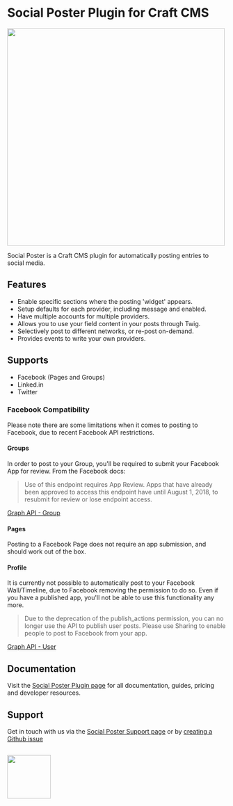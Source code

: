 # Social Poster Plugin for Craft CMS

<img width="500" src="https://verbb.io/uploads/plugins/social-poster/social-poster-social-card.png?v=1">

Social Poster is a Craft CMS plugin for automatically posting entries to social media.

## Features
- Enable specific sections where the posting 'widget' appears.
- Setup defaults for each provider, including message and enabled.
- Have multiple accounts for multiple providers.
- Allows you to use your field content in your posts through Twig.
- Selectively post to different networks, or re-post on-demand.
- Provides events to write your own providers.

## Supports
- Facebook (Pages and Groups)
- Linked.in
- Twitter

### Facebook Compatibility
Please note there are some limitations when it comes to posting to Facebook, due to recent Facebook API restrictions.

#### Groups
In order to post to your Group, you'll be required to submit your Facebook App for review. From the Facebook docs:

> Use of this endpoint requires App Review. Apps that have already been approved to access this endpoint have until August 1, 2018, to resubmit for review or lose endpoint access.

[Graph API - Group](https://developers.facebook.com/docs/graph-api/reference/v3.2/group)

#### Pages
Posting to a Facebook Page does not require an app submission, and should work out of the box.

#### Profile
It is currently not possible to automatically post to your Facebook Wall/Timeline, due to Facebook removing the permission to do so. Even if you have a published app, you'll not be able to use this functionality any more.

> Due to the deprecation of the publish_actions permission, you can no longer use the API to publish user posts. Please use Sharing to enable people to post to Facebook from your app.

[Graph API - User](https://developers.facebook.com/docs/graph-api/reference/v3.2/user/feed#publish)

## Documentation

Visit the [Social Poster Plugin page](https://verbb.io/craft-plugins/social-poster) for all documentation, guides, pricing and developer resources.

## Support

Get in touch with us via the [Social Poster Support page](https://verbb.io/craft-plugins/social-poster/support) or by [creating a Github issue](https://github.com/verbb/social-poster/issues)

<h2></h2>

<a href="https://verbb.io" target="_blank">
  <img width="100" src="https://verbb.io/assets/img/verbb-pill.svg">
</a>
